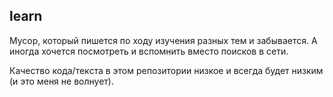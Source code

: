 ## learn

Мусор, который пишется по ходу изучения разных тем и забывается. А иногда хочется посмотреть и вспомнить вместо поисков в сети.

Качество кода/текста в этом репозитории низкое и всегда будет низким (и это меня не волнует).

